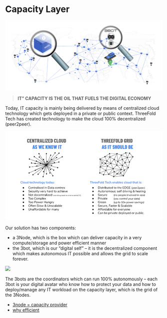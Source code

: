 


# Capacity Layer

![](./img/network.png)

> **IT” CAPACITY IS THE OIL THAT FUELS THE DIGITAL ECONOMY**

Today, IT capacity is mainly being delivered by means of centralized cloud technology which gets deployed in a private or public context. ThreeFold Tech has created technology to make the cloud 100% decentralized (peer2peer). 

![alt_text](./img/centralized_decentralized.png)
 
 Our solution has two components: 
 
 - a 3Node, which is the box which can deliver capacity in a very compute/storage and power efficient manner
 - the 3bot, which is our “digital self” – it is the decentralized component which makes autonomous IT possible and allows the grid to scale forever.

![](many_to_many.png)

The 3bots are the coordinators which can run 100% autonomously – each 3bot is your digital avatar who know how to protect your data and how to deploy/manage any IT workload on the capacity layer, which is the grid of the 3Nodes.

- [3node = capacity provider](the_3node)
- [why efficient](why_efficient)
